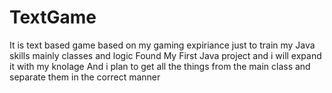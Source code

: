 # TextGame
It is text based game based on my gaming expiriance just to train my Java skills mainly classes and logic
Found My First Java project and i will expand it with my knolage
And i plan to get all the things from the main class and separate them in the correct manner 
